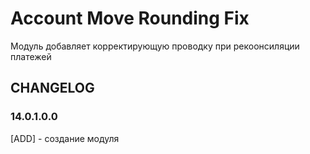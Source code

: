 # Account Move Rounding Fix

Модуль добавляет корректирующую проводку при рекоонсиляции платежей

## CHANGELOG

### 14.0.1.0.0

[ADD] - создание модуля
